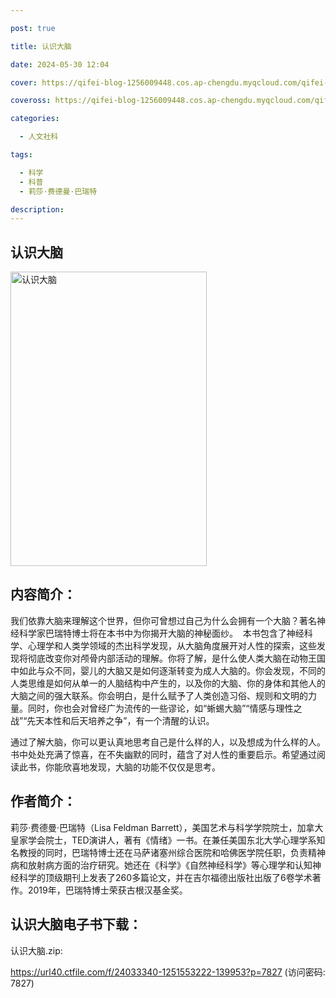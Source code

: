 ```yaml
---

post: true

title: 认识大脑

date: 2024-05-30 12:04

cover: https://qifei-blog-1256009448.cos.ap-chengdu.myqcloud.com/qifei-blog/s34396361.jpg

coveross: https://qifei-blog-1256009448.cos.ap-chengdu.myqcloud.com/qifei-blog/s34396361.jpg

categories:

  - 人文社科

tags:

  - 科学
  - 科普
  - 莉莎·费德曼·巴瑞特

description:
---
```


## 认识大脑

<img alt="认识大脑" class="aligncenter loading" data-was-processed="true" decoding="async" fetchpriority="high" height="471" src="https://qifei-blog-1256009448.cos.ap-chengdu.myqcloud.com/qifei-blog/s34396361.jpg" style="cursor: zoom-in;" width="314"/>

## 内容简介：

我们依靠大脑来理解这个世界，但你可曾想过自己为什么会拥有一个大脑？著名神经科学家巴瑞特博士将在本书中为你揭开大脑的神秘面纱。  本书包含了神经科学、心理学和人类学领域的杰出科学发现，从大脑角度展开对人性的探索，这些发现将彻底改变你对颅骨内部活动的理解。你将了解，是什么使人类大脑在动物王国中如此与众不同，婴儿的大脑又是如何逐渐转变为成人大脑的。你会发现，不同的人类思维是如何从单一的人脑结构中产生的，以及你的大脑、你的身体和其他人的大脑之间的强大联系。你会明白，是什么赋予了人类创造习俗、规则和文明的力量。同时，你也会对曾经广为流传的一些谬论，如“蜥蜴大脑”“情感与理性之战”“先天本性和后天培养之争”，有一个清醒的认识。<br/>

通过了解大脑，你可以更认真地思考自己是什么样的人，以及想成为什么样的人。书中处处充满了惊喜，在不失幽默的同时，蕴含了对人性的重要启示。希望通过阅读此书，你能欣喜地发现，大脑的功能不仅仅是思考。

## 作者简介：

莉莎·费德曼·巴瑞特（Lisa Feldman Barrett），美国艺术与科学学院院士，加拿大皇家学会院士，TED演讲人，著有《情绪》一书。在兼任美国东北大学心理学系知名教授的同时，巴瑞特博士还在马萨诸塞州综合医院和哈佛医学院任职，负责精神病和放射病方面的治疗研究。她还在《科学》《自然神经科学》等心理学和认知神经科学的顶级期刊上发表了260多篇论文，并在吉尔福德出版社出版了6卷学术著作。2019年，巴瑞特博士荣获古根汉基金奖。

## 认识大脑电子书下载：

认识大脑.zip: 

https://url40.ctfile.com/f/24033340-1251553222-139953?p=7827 (访问密码: 7827)
